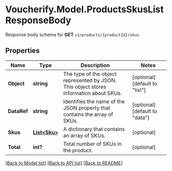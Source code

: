 # Voucherify.Model.ProductsSkusListResponseBody
Response body schema for **GET** `v1/products/{productId}/skus`.

## Properties

Name | Type | Description | Notes
------------ | ------------- | ------------- | -------------
**Object** | **string** | The type of the object represented by JSON. This object stores information about SKUs. | [optional] [default to "list"]
**DataRef** | **string** | Identifies the name of the JSON property that contains the array of SKUs. | [optional] [default to "data"]
**Skus** | [**List&lt;Sku&gt;**](Sku.md) | A dictionary that contains an array of SKUs. | [optional] 
**Total** | **int?** | Total number of SKUs in the product. | [optional] 

[[Back to Model list]](../README.md#documentation-for-models) [[Back to API list]](../README.md#documentation-for-api-endpoints) [[Back to README]](../README.md)

